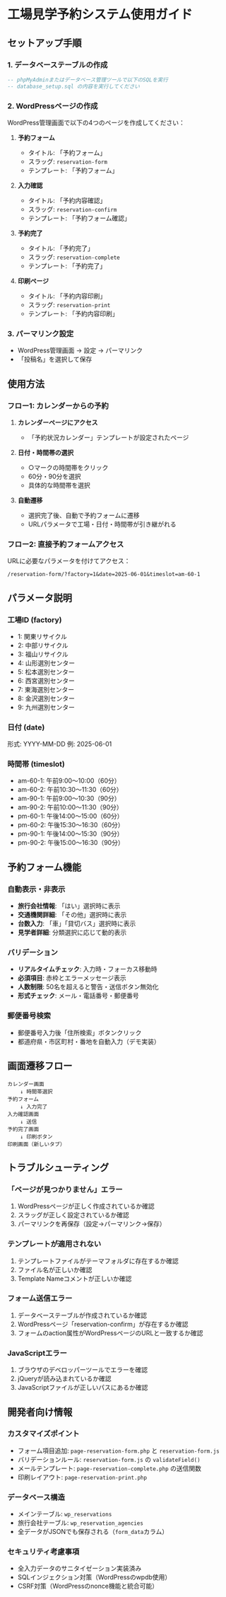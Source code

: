 # 工場見学予約システム使用ガイド

## セットアップ手順

### 1. データベーステーブルの作成
```sql
-- phpMyAdminまたはデータベース管理ツールで以下のSQLを実行
-- database_setup.sql の内容を実行してください
```

### 2. WordPressページの作成
WordPress管理画面で以下の4つのページを作成してください：

1. **予約フォーム**
   - タイトル: 「予約フォーム」
   - スラッグ: `reservation-form`
   - テンプレート: 「予約フォーム」

2. **入力確認**
   - タイトル: 「予約内容確認」
   - スラッグ: `reservation-confirm`
   - テンプレート: 「予約フォーム確認」

3. **予約完了**
   - タイトル: 「予約完了」
   - スラッグ: `reservation-complete`
   - テンプレート: 「予約完了」

4. **印刷ページ**
   - タイトル: 「予約内容印刷」
   - スラッグ: `reservation-print`
   - テンプレート: 「予約内容印刷」

### 3. パーマリンク設定
- WordPress管理画面 → 設定 → パーマリンク
- 「投稿名」を選択して保存

## 使用方法

### フロー1: カレンダーからの予約
1. **カレンダーページにアクセス**
   - 「予約状況カレンダー」テンプレートが設定されたページ

2. **日付・時間帯の選択**
   - ○マークの時間帯をクリック
   - 60分・90分を選択
   - 具体的な時間帯を選択

3. **自動遷移**
   - 選択完了後、自動で予約フォームに遷移
   - URLパラメータで工場・日付・時間帯が引き継がれる

### フロー2: 直接予約フォームアクセス
URLに必要なパラメータを付けてアクセス：
```
/reservation-form/?factory=1&date=2025-06-01&timeslot=am-60-1
```

## パラメータ説明

### 工場ID (factory)
- 1: 関東リサイクル
- 2: 中部リサイクル  
- 3: 福山リサイクル
- 4: 山形選別センター
- 5: 松本選別センター
- 6: 西宮選別センター
- 7: 東海選別センター
- 8: 金沢選別センター
- 9: 九州選別センター

### 日付 (date)
形式: YYYY-MM-DD
例: 2025-06-01

### 時間帯 (timeslot)
- am-60-1: 午前9:00〜10:00（60分）
- am-60-2: 午前10:30〜11:30（60分）
- am-90-1: 午前9:00〜10:30（90分）
- am-90-2: 午前10:00〜11:30（90分）
- pm-60-1: 午後14:00〜15:00（60分）
- pm-60-2: 午後15:30〜16:30（60分）
- pm-90-1: 午後14:00〜15:30（90分）
- pm-90-2: 午後15:00〜16:30（90分）

## 予約フォーム機能

### 自動表示・非表示
- **旅行会社情報**: 「はい」選択時に表示
- **交通機関詳細**: 「その他」選択時に表示  
- **台数入力**: 「車」「貸切バス」選択時に表示
- **見学者詳細**: 分類選択に応じて動的表示

### バリデーション
- **リアルタイムチェック**: 入力時・フォーカス移動時
- **必須項目**: 赤枠とエラーメッセージ表示
- **人数制限**: 50名を超えると警告・送信ボタン無効化
- **形式チェック**: メール・電話番号・郵便番号

### 郵便番号検索
- 郵便番号入力後「住所検索」ボタンクリック
- 都道府県・市区町村・番地を自動入力（デモ実装）

## 画面遷移フロー

```
カレンダー画面
    ↓ 時間帯選択
予約フォーム
    ↓ 入力完了
入力確認画面  
    ↓ 送信
予約完了画面
    ↓ 印刷ボタン
印刷画面（新しいタブ）
```

## トラブルシューティング

### 「ページが見つかりません」エラー
1. WordPressページが正しく作成されているか確認
2. スラッグが正しく設定されているか確認
3. パーマリンクを再保存（設定→パーマリンク→保存）

### テンプレートが適用されない
1. テンプレートファイルがテーマフォルダに存在するか確認
2. ファイル名が正しいか確認
3. Template Nameコメントが正しいか確認

### フォーム送信エラー
1. データベーステーブルが作成されているか確認
2. WordPressページ「reservation-confirm」が存在するか確認
3. フォームのaction属性がWordPressページのURLと一致するか確認

### JavaScriptエラー
1. ブラウザのデベロッパーツールでエラーを確認
2. jQueryが読み込まれているか確認
3. JavaScriptファイルが正しいパスにあるか確認

## 開発者向け情報

### カスタマイズポイント
- フォーム項目追加: `page-reservation-form.php` と `reservation-form.js`
- バリデーションルール: `reservation-form.js` の `validateField()`
- メールテンプレート: `page-reservation-complete.php` の送信関数
- 印刷レイアウト: `page-reservation-print.php`

### データベース構造
- メインテーブル: `wp_reservations`
- 旅行会社テーブル: `wp_reservation_agencies`
- 全データがJSONでも保存される（`form_data`カラム）

### セキュリティ考慮事項
- 全入力データのサニタイゼーション実装済み
- SQLインジェクション対策（WordPressのwpdb使用）
- CSRF対策（WordPressのnonce機能と統合可能）